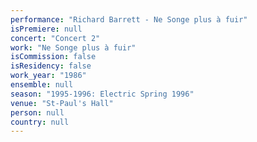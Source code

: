 ```yaml
---
performance: "Richard Barrett - Ne Songe plus à fuir"
isPremiere: null
concert: "Concert 2"
work: "Ne Songe plus à fuir"
isCommission: false
isResidency: false
work_year: "1986"
ensemble: null
season: "1995-1996: Electric Spring 1996"
venue: "St-Paul's Hall"
person: null
country: null
---
```


